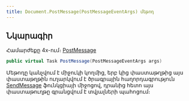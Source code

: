 ```yaml
---
title: Document.PostMessage(PostMessageEventArgs) մեթոդ
---
```


## Նկարագիր

Համարժեքը 4x-ում։ [PostMessage](https://armsoft.github.io/as4x-docs/HTM/ProgrGuide/ScriptProcs/PostMessage.html)

```c#
public virtual Task PostMessage(PostMessageEventArgs args)
```

Մեթոդը կանչվում է միջուկի կողմից, երբ կից փաստաթղթից այս փաստաթղթին ուղարկվում է ծրագրային հաղորդագրություն [SendMessage](SendMessage.md) ֆունկցիայի միջոցով, դրանից հետո այս փաստաթուղթը գրանցվում է տվյալների պահոցում։
